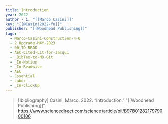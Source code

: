 ```yaml
---
title: Introduction
year: 2022
author - 1: "[[Marco Casini]]"
key: "[[@Casini2022-fn]]"
publisher: "[[Woodhead Publishing]]"
tags:
  - Marco-Casini-Construction-4-0
  - 2_Upgrade-MAY-2023
  - 00_TO-READ
  - AEC-Cited-Lit-for-Jacqui
  - _BibTex-to-MD-Git
  - _In-Notion
  - _In-Readwise
  - AEC
  - Essential
  - Labor
  - _In-ClickUp
---
```


> [!bibliography]
> Casini, Marco. 2022. “Introduction.” "[[Woodhead Publishing]]". https://www.sciencedirect.com/science/article/pii/B9780128217979000106